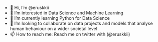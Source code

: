 - 👋 Hi, I’m @eruskkii
- 👀 I’m interested in Data Science and Machine Learning
- 🌱 I’m currently learning Python for Data Science
- 💞️ I’m looking to collaborate on data projects and models that analyse human behaviour on a wider societal level
- 📫 How to reach me: Reach me on twitter with (@eruskkii)

<!---
eruskkii/eruskkii is a ✨ special ✨ repository because its `README.md` (this file) appears on your GitHub profile.
You can click the Preview link to take a look at your changes.
--->

